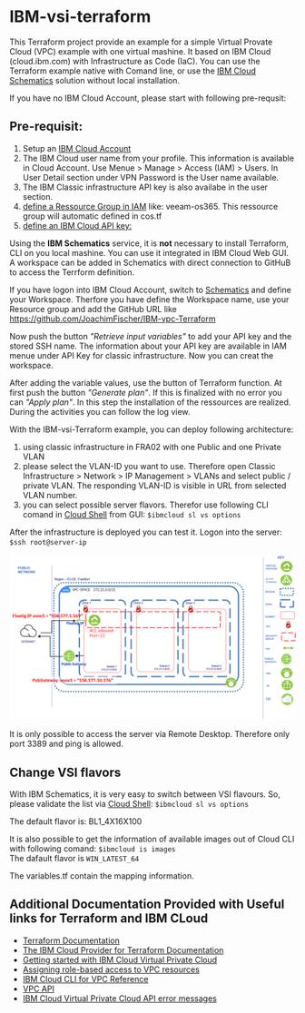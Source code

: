 # IBM-vsi-terraform

This Terraform project provide an example for a simple Virtual Provate Cloud (VPC) example with one virtual mashine. It based on IBM Cloud (cloud.ibm.com) with Infrastructure as Code (IaC). You can use the Terraform example native with Comand line, or use the [IBM Cloud Schematics](https://cloud.ibm.com/schematics/overview) solution without local installation.

If you have no IBM Cloud Account, please start with following pre-requsit:

## Pre-requisit:
1. Setup an [IBM Cloud Account](https://cloud.IBM.com/)
2. The IBM Cloud user name from your profile. This information is available in Cloud Account. Use Menue > Manage > Access (IAM) > Users. In User Detail section under VPN Password is the User name available.
3. The IBM Classic infrastructure API key is also availabe in the user section.
4. [define a Ressource Group in IAM](https://cloud.ibm.com/account/resource-groups/) like: veeam-os365. This ressource group will automatic defined in cos.tf
5. [define an IBM Cloud API key:](https://cloud.ibm.com/iam/apikeys/)

Using the **IBM Schematics** service, it is **not** necessary to install Terraform, CLI on you local mashine. You can use it integrated in IBM Cloud Web GUI. A workspace can be added in Schematics with direct connection to GitHuB to access the Terrform definition.

If you have logon into IBM Cloud Account, switch to [Schematics](https://cloud.ibm.com/schematics/overview) and define your Workspace. Therfore you have define the Workspace name, use your Resource group and add the GitHub URL like https://github.com/JoachimFischer/IBM-vpc-Terraform

Now push the button *"Retrieve input variables"* to add your API key and the stored SSH name. The information about your API key are available in IAM menue under API Key for classic infrastructure. Now you can creat the workspace.


After adding the variable values, use the button of Terraform function. At first push the button *"Generate plan"*. If this is finalized with no error you can *"Apply plan"*. In this step the installation of the ressources are realized. During the activities you can follow the log view.

With the  IBM-vsi-Terraform example, you can deploy following architecture:
1. using classic infrastructure in FRA02 with one Public and one Private VLAN
2. please select the VLAN-ID you want to use. Therefore open Classic Infrastructure > Network > IP Management > VLANs and select public / private VLAN. The responding VLAN-ID is visible in URL from selected VLAN number.
3. you can select possible server flavors. Therefor use following CLI comand in [Cloud Shell](https://cloud.ibm.com/shell) from GUI: ``$ibmcloud sl vs options``


After the infrastructure is deployed you can test it. Logon into the server: ``$ssh root@server-ip``

<img src="https://github.com/JoachimFischer/IBM-vpc-Terraform/blob/master/Image/Terraform-VPC.png" width="700">

It is only possible to access the server via Remote Desktop. Therefore only port 3389 and ping is allowed.

## Change VSI flavors
With IBM Schematics, it is very easy to switch between VSI flavours. So, please validate the list via [Cloud Shell](https://cloud.ibm.com/shell): 
``$ibmcloud sl vs options``

The default flavor is: BL1_4X16X100

It is also possible to get the information of available images out of Cloud CLI with following comand: 
``$ibmcloud is images``   
The dafault flavor is ``WIN_LATEST_64``

The variables.tf contain the mapping information.


## Additional Documentation Provided with Useful links for Terraform and IBM CLoud 
- [Terraform Documentation](https://www.terraform.io/docs/index.html)
- [The IBM Cloud Provider for Terraform Documentation](https://ibm-cloud.github.io/tf-ibm-docs/index.html)
- [Getting started with IBM Cloud Virtual Private Cloud](https://cloud.ibm.com/docs/vpc-on-classic?topic=vpc-on-classic-getting-started)
- [Assigning role-based access to VPC resources](https://cloud.ibm.com/docs/vpc-on-classic?topic=vpc-on-classic-assigning-role-based-access-to-vpc-resources)
- [IBM Cloud CLI for VPC Reference](https://cloud.ibm.com/docs/vpc-on-classic?topic=vpc-infrastructure-cli-plugin-vpc-reference)
- [VPC API](https://cloud.ibm.com/apidocs/vpc-on-classic)
- [IBM Cloud Virtual Private Cloud API error messages](https://cloud.ibm.com/docs/vpc-on-classic?topic=vpc-on-classic-rias-error-messages)

